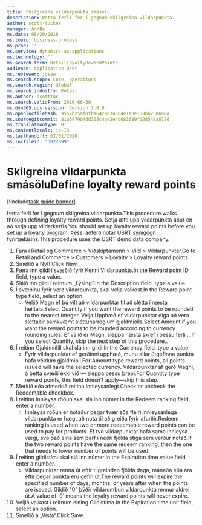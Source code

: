 ```yaml
---
title: Skilgreina vildarpunkta smásölu
description: Þetta ferli fer í gegnum skilgreina vildarpunkta.
author: scott-tucker
manager: AnnBe
ms.date: 08/29/2018
ms.topic: business-process
ms.prod: ''
ms.service: dynamics-ax-applications
ms.technology: ''
ms.search.form: RetailLoyaltyRewardPoints
audience: Application User
ms.reviewer: josaw
ms.search.scope: Core, Operations
ms.search.region: Global
ms.search.industry: Retail
ms.author: scotttuc
ms.search.validFrom: 2016-06-30
ms.dyn365.ops.version: Version 7.0.0
ms.openlocfilehash: 9557b25af0fba6429d34564e1a3e158b6258698a
ms.sourcegitcommit: 81a647904dd305c4be2e4b683689f128548a872d
ms.translationtype: HT
ms.contentlocale: is-IS
ms.lasthandoff: 02/01/2020
ms.locfileid: "3022899"
---
```

# <a name="define-loyalty-reward-points"></a><span data-ttu-id="9c078-103">Skilgreina vildarpunkta smásölu</span><span class="sxs-lookup"><span data-stu-id="9c078-103">Define loyalty reward points</span></span>

[!include[task guide banner](../includes/task-guide-banner.md)]

<span data-ttu-id="9c078-104">Þetta ferli fer í gegnum skilgreina vildarpunkta.</span><span class="sxs-lookup"><span data-stu-id="9c078-104">This procedure walks through defining loyalty reward points.</span></span> <span data-ttu-id="9c078-105">Setja ætti upp vildarpunkta áður en að setja upp vildarkerfis.</span><span class="sxs-lookup"><span data-stu-id="9c078-105">You should set up loyalty reward points before you set up a loyalty program.</span></span> <span data-ttu-id="9c078-106">Þessi aðferð notar USRT sýnigögn fyrirtækisins.</span><span class="sxs-lookup"><span data-stu-id="9c078-106">This procedure uses the USRT demo data company.</span></span>

1. <span data-ttu-id="9c078-107">Fara í Retail og Commerce > Viðskiptamenn > Vild > Vildarpunktar.</span><span class="sxs-lookup"><span data-stu-id="9c078-107">Go to Retail and Commerce > Customers > Loyalty > Loyalty reward points.</span></span>
2. <span data-ttu-id="9c078-108">Smellið á Nýtt.</span><span class="sxs-lookup"><span data-stu-id="9c078-108">Click New.</span></span>
3. <span data-ttu-id="9c078-109">Færa inn gildi í svæðið fyrir Kenni Vildarpunkts.</span><span class="sxs-lookup"><span data-stu-id="9c078-109">In the Reward point ID field, type a value.</span></span>
4. <span data-ttu-id="9c078-110">Sláið inn gildi í reitnum „Lýsing“.</span><span class="sxs-lookup"><span data-stu-id="9c078-110">In the Description field, type a value.</span></span>
5. <span data-ttu-id="9c078-111">Í svæðinu fyrir verð vildarpunkta, skal velja valkost.</span><span class="sxs-lookup"><span data-stu-id="9c078-111">In the Reward point type field, select an option.</span></span>
    * <span data-ttu-id="9c078-112">Veljið Magn ef þú vilt að vildarpunktar til að slétta í næsta heiltala.</span><span class="sxs-lookup"><span data-stu-id="9c078-112">Select Quantity if you want the reward points to be rounded to the nearest integer.</span></span> <span data-ttu-id="9c078-113">Velja Upphæð ef vildarpunktar eiga að vera sléttaðir samkvæmt sléttunarreglum gjaldmiðils.</span><span class="sxs-lookup"><span data-stu-id="9c078-113">Select Amount if you want the reward points to be rounded according to currency rounding rules.</span></span> <span data-ttu-id="9c078-114">Ef valið er Magn, sleppa næsta skref í þessu ferli ...</span><span class="sxs-lookup"><span data-stu-id="9c078-114">If you select Quantity, skip the next step of this procedure..</span></span>  
6. <span data-ttu-id="9c078-115">Í reitinn Gjaldmiðill skal slá inn gildi.</span><span class="sxs-lookup"><span data-stu-id="9c078-115">In the Currency field, type a value.</span></span>
    * <span data-ttu-id="9c078-116">Fyrir vildarpunktar af gerðinni upphæð, munu allar útgefinna punkta hafa völdum gjaldmiðli.</span><span class="sxs-lookup"><span data-stu-id="9c078-116">For Amount type reward points, all points issued will have the selected currency.</span></span> <span data-ttu-id="9c078-117">Vildarpunktar af gerð Magni, á þetta svæði ekki við — sleppa þessu þrepi.</span><span class="sxs-lookup"><span data-stu-id="9c078-117">For Quantity type reward points, this field doesn't apply—skip this step.</span></span>  
7. <span data-ttu-id="9c078-118">Merkið eða afmerkið reitinn innleysanlegt.</span><span class="sxs-lookup"><span data-stu-id="9c078-118">Check or uncheck the Redeemable checkbox.</span></span>
8. <span data-ttu-id="9c078-119">Í reitinn innleysa röðun skal slá inn númer.</span><span class="sxs-lookup"><span data-stu-id="9c078-119">In the Redeem ranking field, enter a number.</span></span>
    * <span data-ttu-id="9c078-120">Innleysa röðun er notaður þegar tvær eða fleiri innleysanlega vildarpunkta er hægt að nota til að greiða fyrir afurðir.</span><span class="sxs-lookup"><span data-stu-id="9c078-120">Redeem ranking is used when two or more redeemable reward points can be used to pay for products.</span></span> <span data-ttu-id="9c078-121">Ef tvö vildarpunktar hafa sama innleysa vægi, svo það eina sem þarf í neðri fjölda stiga sem verður notað.</span><span class="sxs-lookup"><span data-stu-id="9c078-121">If the two reward points have the same redeem ranking, then the one that needs to lower number of points will be used.</span></span>  
9. <span data-ttu-id="9c078-122">Í reitinn gildistími skal slá inn númer.</span><span class="sxs-lookup"><span data-stu-id="9c078-122">In the Expiration time value field, enter a number.</span></span>
    * <span data-ttu-id="9c078-123">Vildarpunktar renna út eftir tilgreindan fjölda daga, mánaða eða ára eftir þegar punkta eru gefin út.</span><span class="sxs-lookup"><span data-stu-id="9c078-123">The reward points will expire the specified number of days, months, or years after when the points are issued.</span></span> <span data-ttu-id="9c078-124">Gildið "0" þýðir vildarumbun vildarpunkta rennur aldrei út.</span><span class="sxs-lookup"><span data-stu-id="9c078-124">A value of ‘0’ means the loyalty reward points will never expire.</span></span>  
10. <span data-ttu-id="9c078-125">Veljið valkost í reitnum eining Gildistíma.</span><span class="sxs-lookup"><span data-stu-id="9c078-125">In the Expiration time unit field, select an option.</span></span>
11. <span data-ttu-id="9c078-126">Smellið á „Vista“.</span><span class="sxs-lookup"><span data-stu-id="9c078-126">Click Save.</span></span>


